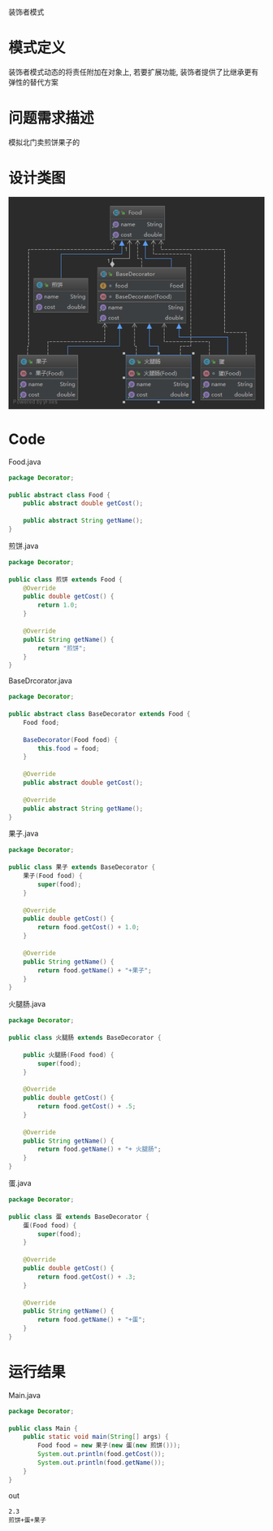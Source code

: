 装饰者模式

模式定义
========

装饰者模式动态的将责任附加在对象上, 若要扩展功能, 装饰者提供了比继承更有 弹性的替代方案

问题需求描述
============

模拟北门卖煎饼果子的

设计类图
========

![](../UMLPicture/Decorator.png)

Code
====

Food.java

```java
package Decorator;

public abstract class Food {
    public abstract double getCost();

    public abstract String getName();
}

```

煎饼.java

```java
package Decorator;

public class 煎饼 extends Food {
    @Override
    public double getCost() {
        return 1.0;
    }

    @Override
    public String getName() {
        return "煎饼";
    }
}

```

BaseDrcorator.java

```java
package Decorator;

public abstract class BaseDecorator extends Food {
    Food food;

    BaseDecorator(Food food) {
        this.food = food;
    }

    @Override
    public abstract double getCost();

    @Override
    public abstract String getName();
}
```

果子.java

```java
package Decorator;

public class 果子 extends BaseDecorator {
    果子(Food food) {
        super(food);
    }

    @Override
    public double getCost() {
        return food.getCost() + 1.0;
    }

    @Override
    public String getName() {
        return food.getName() + "+果子";
    }
}
```

火腿肠.java

```java
package Decorator;

public class 火腿肠 extends BaseDecorator {

    public 火腿肠(Food food) {
        super(food);
    }

    @Override
    public double getCost() {
        return food.getCost() + .5;
    }

    @Override
    public String getName() {
        return food.getName() + "+ 火腿肠";
    }
}

```

蛋.java

```java
package Decorator;

public class 蛋 extends BaseDecorator {
    蛋(Food food) {
        super(food);
    }

    @Override
    public double getCost() {
        return food.getCost() + .3;
    }

    @Override
    public String getName() {
        return food.getName() + "+蛋";
    }
}

```

运行结果
========

Main.java

```java
package Decorator;

public class Main {
    public static void main(String[] args) {
        Food food = new 果子(new 蛋(new 煎饼()));
        System.out.println(food.getCost());
        System.out.println(food.getName());
    }
}
```

out

```text
2.3
煎饼+蛋+果子
```
